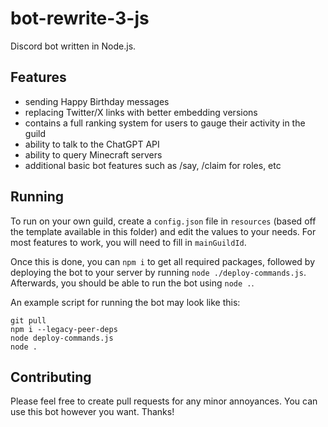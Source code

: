# bot-rewrite-3-js

Discord bot written in Node.js.

## Features
- sending Happy Birthday messages
- replacing Twitter/X links with better embedding versions
- contains a full ranking system for users to gauge their activity in the guild
- ability to talk to the ChatGPT API
- ability to query Minecraft servers
- additional basic bot features such as /say, /claim for roles, etc

## Running

To run on your own guild, create a `config.json` file in `resources` (based off the template available in this folder) and edit the values to your needs. 
For most features to work, you will need to fill in `mainGuildId`.

Once this is done, you can `npm i` to get all required packages, followed by deploying the bot to your server by running `node ./deploy-commands.js`.
Afterwards, you should be able to run the bot using `node .`.

An example script for running the bot may look like this:
```
git pull
npm i --legacy-peer-deps
node deploy-commands.js
node .
```

## Contributing

Please feel free to create pull requests for any minor annoyances. You can use this bot however you want. Thanks!
